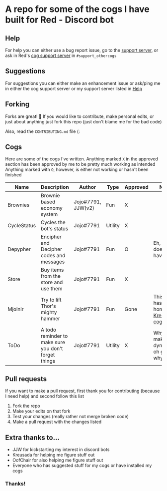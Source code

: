 # A repo for some of the cogs I have built for Red - Discord bot

## Help
For help you can either use a bug report issue, go to the [support server](discord.gg/JmCFyq7), or ask in Red's [cog support server](https://discord.gg/GET4DVk) in `#support_othercogs`

## Suggestions
For suggestions you can either make an enhancement issue or ask/ping me in either the cog support server or my support server listed in [Help](https://github.com/Just-Jojo/JojoCogs#help)

## Forking
Forks are great! 🍴
If you would like to contribute, make personal edits, or just about anything just fork this repo (just don't blame me for the bad code)

Also, read the `CONTRIBUTING.md` file (:

## Cogs
Here are some of the cogs I've written. Anything marked `X` in the approved section has been approved by me to be pretty much working as intended
Anything marked with `O`, however, is either not working or hasn't been finished


| Name           | Description                                            | Author                 | Type     | Approved | Notes                    |
|----------------|--------------------------------------------------------|------------------------|----------|----------|--------------------------|
| Brownies       | Brownie based economy system                           | Jojo#7791, JJW(v2)     | Fun      | X        |                          |
| CycleStatus    | Cycles the bot's status                                | Jojo#7791              | Utility  | X        |                          |
| Depypher       | Encipher and Decipher codes and messages               | Jojo#7791              | Fun      | O        | Eh, it doesn't have much |
| Store          | Buy items from the store and use them                  | Jojo#7791              | Fun      | X        |                          |
| Mjolnir        | Try to lift Thor's mighty hammer                       | Jojo#7791              | Fun      | Gone     | This cog has a new home in [Kreusada's cogs](https://github.com/Kreusada/Kreusada-Cogs) :D |
| ToDo           | A todo reminder to make sure you don't forget things   | Jojo#7791              | Utility  | X        | Why did I make it dynamic, oh god why                 |

## Pull requests
If you want to make a pull request, first thank you for contributing (because I need help) and second follow this list
1. Fork the repo
2. Make your edits on that fork
3. Test your changes (really rather not merge broken code)
4. Make a pull request with the changes listed

## Extra thanks to...
- JJW for kickstarting my interest in discord bots
- Kreusada for helping me figure stuff out
- OofChair for also helping me figure stuff out
- Everyone who has suggested stuff for my cogs or have installed my cogs

### Thanks!
